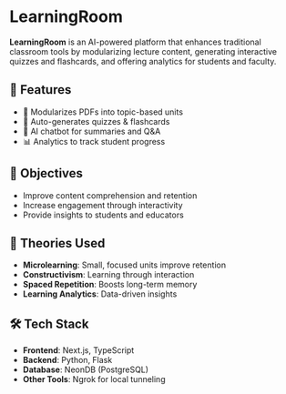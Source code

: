 # LearningRoom

**LearningRoom** is an AI-powered platform that enhances traditional classroom tools by modularizing lecture content, generating interactive quizzes and flashcards, and offering analytics for students and faculty.

## 🚀 Features

- 🧩 Modularizes PDFs into topic-based units
- 🧠 Auto-generates quizzes & flashcards
- 🤖 AI chatbot for summaries and Q&A
- 📊 Analytics to track student progress

## 🎯 Objectives

- Improve content comprehension and retention
- Increase engagement through interactivity
- Provide insights to students and educators

## 🧠 Theories Used

- **Microlearning**: Small, focused units improve retention  
- **Constructivism**: Learning through interaction  
- **Spaced Repetition**: Boosts long-term memory  
- **Learning Analytics**: Data-driven insights  

## 🛠️ Tech Stack

- **Frontend**: Next.js, TypeScript  
- **Backend**: Python, Flask  
- **Database**: NeonDB (PostgreSQL)  
- **Other Tools**: Ngrok for local tunneling